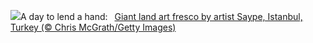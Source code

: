 ![](https://www.bing.com/th?id=OHR.HumanKindness_EN-GB2526768223_UHD.jpg&w=1000)A day to lend a hand:&nbsp;&ensp;[Giant land art fresco by artist Saype, Istanbul, Turkey (© Chris McGrath/Getty Images)](https://www.bing.com/th?id=OHR.HumanKindness_EN-GB2526768223_UHD.jpg)
<br><br/>
